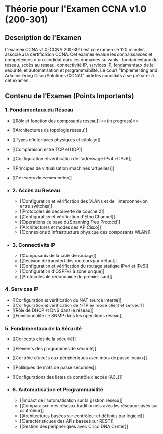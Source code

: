 # Théorie pour l'Examen CCNA v1.0 (200-301)

## Description de l'Examen
L'examen CCNA v1.0 (CCNA 200-301) est un examen de 120 minutes associé à la certification CCNA. Cet examen évalue les connaissances et compétences d'un candidat dans les domaines suivants : fondamentaux du réseau, accès au réseau, connectivité IP, services IP, fondamentaux de la sécurité, et automatisation et programmabilité. Le cours "Implementing and Administering Cisco Solutions (CCNA)" aide les candidats à se préparer à cet examen.

## Contenu de l'Examen (Points Importants)
###  1. Fondamentaux du Réseau
  - [[Rôle et fonction des composants réseau]] ==(in progress)==
  - [[Architectures de topologie réseau]]
  - [[Types d'interfaces physiques et câblage]]
  - [[Comparaison entre TCP et UDP]]
  - [[Configuration et vérification de l'adressage IPv4 et IPv6]]
  - [[Principes de virtualisation (machines virtuelles)]]
  - [[Concepts de commutation]]

- ### 2. Accès au Réseau
  - [[Configuration et vérification des VLANs et de l'interconnexion entre switches]]
  - [[Protocoles de découverte de couche 2]]
  - [[Configuration et vérification d'EtherChannel]]
  - [[Opérations de base du Spanning Tree Protocol]]
  - [[Architectures et modes des AP Cisco]]
  - [[Connexions d'infrastructure physique des composants WLAN]]

- ### 3. Connectivité IP
  - [[Composants de la table de routage]]
  - [[Décision de transfert des routeurs par défaut]]
  - [[Configuration et vérification du routage statique IPv4 et IPv6]]
  - [[Configuration d'OSPFv2 à zone unique]]
  - [[Protocoles de redondance du premier saut]]

### 4. Services IP
  - [[Configuration et vérification du NAT source interne]]
  - [[Configuration et vérification de NTP en mode client et serveur]]
  - [[Rôle de DHCP et DNS dans le réseau]]
  - [[Fonctionnalité de SNMP dans les opérations réseau]]

### 5. Fondamentaux de la Sécurité
  - [[Concepts clés de la sécurité]]
  - [[Éléments des programmes de sécurité]]
  - [[Contrôle d'accès aux périphériques avec mots de passe locaux]]
  - [[Politiques de mots de passe sécurisés]]
  - [[Configurations des listes de contrôle d'accès (ACL)]]

- ### 6. Automatisation et Programmabilité
  - [[Impact de l'automatisation sur la gestion réseau]]
  - [[Comparaison des réseaux traditionnels avec les réseaux basés sur contrôleur]]
  - [[Architectures basées sur contrôleur et définies par logiciel]]
  - [[Caractéristiques des APIs basées sur REST]]
  - [[Gestion des périphériques avec Cisco DNA Center]]
